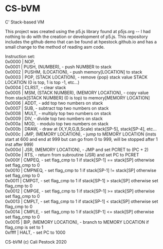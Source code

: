# CS-bVM
C' Stack-based VM

This project was created using the p5.js library found at p5js.org -- I had nothing to do with the creation or development of p5.js. 
This repository includes the github demo that can be found at hpestock.github.io and has a small change to the method of reading asm code. 

Instruction set: <br>
0x0000 | NOP, <br>
0x0001 | PUSH, (NUMBER), - push NUMBER to stack <br>
0x0002 | PUSHM, (LOCATION), - push memory[LOCATION] to stack <br>
0x0003 | POP, (STACK LOCATION), - remove {pop} stack value STACK LOCATION (0 is top, 1 is top -1, etc...) <br>
0x0004 | CLRST, - clear stack <br>
0x0005 | MSM, (STACK NUMBER), (MEMORY LOCATION), -  copy value from stack[STACK NUMBER] (0 is top) to memory[MEMORY LOCATION] <br>
0x0006 | ADDT, - add top two numbers on stack <br>
0x0007 | SUB, - subtract top two numbers on stack <br>
0x0008 | MULT, - multiply top two numbers on stack <br>
0x0009 | DIV, - divide top two numbers on stack <br>
0x000a | MOD, - modulo top two numbers on stack <br>
0x000b | DRAW, - draw at (X,Y,R,G,B,Scale) stack[SP-5], stack[SP-4], etc... <br>
0x000c | JMP, (MEMORY LOCATION), - jump to MEMORY LOCATION (insts start at 600 and end at 999 but can go from 0 to 999, will be stopped after 1 inst after 999) <br>
0x000d | JSR, (MEMORY LOCATION), - JMP and set PCRET to (PC + 2) <br>
0x000e | RTS, - return from subroutine (JSR) and set PC to PCRET <br>
0x000f | CMPEQ, - set flag_cmp to 1 if stack[SP-1] == stack[SP] otherwise set flag_cmp to 0 <br>
0x0010 | CMPNEQ, - set flag_cmp to 1 if stack[SP-1] != stack[SP] otherwise set flag_cmp to 0 <br>
0x0011 | CMPGT, - set flag_cmp to 1 if stack[SP-1] > stack[SP] otherwise set flag_cmp to 0 <br>
0x0012 | CMPGE, - set flag_cmp to 1 if stack[SP-1] >= stack[SP] otherwise set flag_cmp to 0 <br>
0x0013 | CMPLT, - set flag_cmp to 1 if stack[SP-1] < stack[SP] otherwise set flag_cmp to 0 <br>
0x0014 | CMPLE, - set flag_cmp to 1 if stack[SP-1] <= stack[SP] otherwise set flag_cmp to 0 <br>
0x0015 | BIP, (MEMORY LOCATION), - branch to MEMORY LOCATION if flag_cmp is set to 1 <br>
0xffff | HALT, - set PC to 1000 <br>

CS-bVM (c) Cali Pestock 2020
